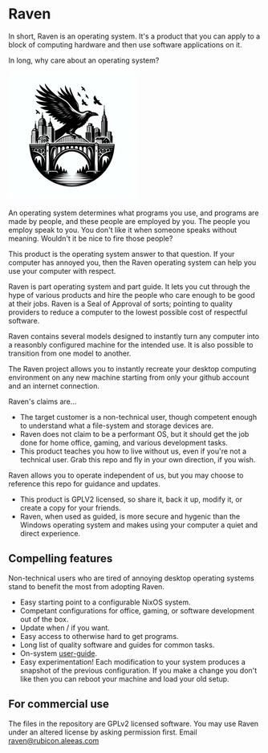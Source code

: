 # Raven

In short, Raven is an operating system. It's a product that you can apply to a
block of computing hardware and then use software applications on it.

In long, why care about an operating system?

<img src="logo.png" width="256" height="256">

An operating system determines what programs you use, and programs are
made by people, and these people are employed by you. The people you employ
speak to you. You don't like it when someone speaks without meaning. Wouldn't
it be nice to fire those people?

This product is the operating system answer to that question. If your computer
has annoyed you, then the Raven operating system can help you use your computer
with respect.

Raven is part operating system and part guide. It lets you cut through the hype
of various products and hire the people who care enough to be good at their jobs.
Raven is a Seal of Approval of sorts; pointing to quality providers to reduce a
computer to the lowest possible cost of respectful software.

Raven contains several models designed to instantly turn any computer
into a reasonbly configured machine for the intended use. It is also possible
to transition from one model to another.

The Raven project allows you to instantly recreate your desktop computing
environment on any new machine starting from only your github account and an
internet connection.

Raven's claims are...
- The target customer is a non-technical user, though competent enough to understand
  what a file-system and storage devices are.
- Raven does not claim to be a performant OS, but it should get the job done
  for home office, gaming, and various development tasks.
- This product teaches you how to live without us, even if you're not a technical
  user. Grab this repo and fly in your own direction, if you wish.

Raven allows you to operate independent of us, but you may choose to reference
this repo for guidance and updates.

- This product is GPLV2 licensed, so share it, back it up, modify it, or create a copy
  for your friends. 
- Raven, when used as guided, is more secure and hygenic than the Windows operating
  system and makes using your computer a quiet and direct experience.

## Compelling features

Non-technical users who are tired of annoying desktop operating systems stand
to benefit the most from adopting Raven.

- Easy starting point to a configurable NixOS system.
- Competant configurations for office, gaming, or software development out of the box.
- Update when / if you want.
- Easy access to otherwise hard to get programs.
- Long list of quality software and guides for common tasks.
- On-system [user-guide](./docs/user-guide.md).
- Easy experimentation! Each modification to your system produces a snapshot of the
  previous configuration. If you make a change you don't like then you can reboot
  your machine and load your old setup.

## For commercial use

The files in the repository are GPLv2 licensed software. You may use Raven under an
altered license by asking permission first. Email raven@rubicon.aleeas.com
